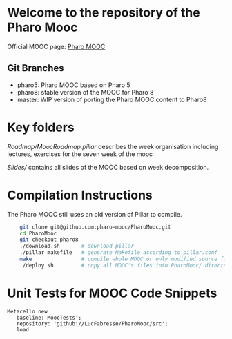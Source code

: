 # Welcome to the repository of the Pharo Mooc

Official MOOC page: [Pharo MOOC](http://mooc.pharo.org)

## Git Branches

- pharo5: Pharo MOOC based on Pharo 5
- pharo8: stable version of the MOOC for Pharo 8
- master: WIP version of porting the Pharo MOOC content to Pharo8

# Key folders

*Roadmap/MoocRoadmap.pillar* describes the week organisation including lectures, exercises for the seven week of the mooc

*Slides/* contains all slides of the MOOC based on week decomposition.

# Compilation Instructions

The Pharo MOOC still uses an old version of Pillar to compile.

```bash
	git clone git@github.com:pharo-mooc/PharoMooc.git
	cd PharoMooc
	git checkout pharo8
	./download.sh		# download pillar
	./pillar makefile	# generate Makefile according to pillar.conf
	make				# compile whole MOOC or only modified source files
	./deploy.sh			# copy all MOOC's files into PharoMooc/ directory
```

# Unit Tests for MOOC Code Snippets

```
Metacello new
   baseline:'MoocTests';
   repository: 'github://LucFabresse/PharoMooc/src';
   load
```